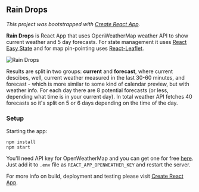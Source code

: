## Rain Drops 

*This project was bootstrapped with [Create React App](https://github.com/facebookincubator/create-react-app).*

**Rain Drops** is React App that uses OpenWeatherMap weather API to show current weather and 5 day forecasts. For state management it 
uses [React Easy State](https://github.com/solkimicreb/react-easy-state) and for map pin-pointing uses [React-Leaflet](https://github.com/PaulLeCam/react-leaflet).

![Rain Drops](https://i.imgur.com/qyA07K2.png)

Results are split in two groups: **current** and **forecast**, where current descibes, well, current weather measured in the last 30-60 minutes, and forecast - which is more similar to some kind of calendar preview, but with weather info. For each day there are 8 potential forecasts (or less, depending what time is in your current day). In total weather API fetches 40 forecasts so it's split on 5 or 6 days depending on the time of the day.

### Setup

Starting the app: 

```
npm install
npm start
```

You'll need API key for OpenWeatherMap and you can get one for free [here](https://openweathermap.org/appid). Just add it to `.env` file as `REACT_APP_OPENWEATHER_KEY` and restart the server.

For more info on build, deployment and testing please visit [Create React App](https://github.com/facebookincubator/create-react-app).


